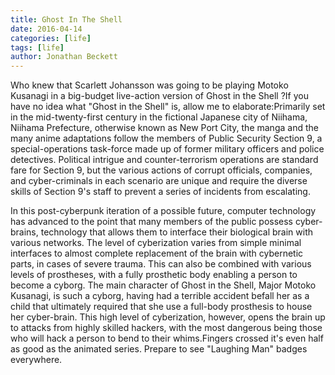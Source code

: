 ```yaml
---
title: Ghost In The Shell
date: 2016-04-14
categories: [life]
tags: [life]
author: Jonathan Beckett
---
```


Who knew that Scarlett Johansson was going to be playing Motoko Kusanagi in a big-budget live-action version of Ghost in the Shell ?If you have no idea what "Ghost in the Shell" is, allow me to elaborate:Primarily set in the mid-twenty-first century in the fictional Japanese city of Niihama, Niihama Prefecture, otherwise known as New Port City, the manga and the many anime adaptations follow the members of Public Security Section 9, a special-operations task-force made up of former military officers and police detectives. Political intrigue and counter-terrorism operations are standard fare for Section 9, but the various actions of corrupt officials, companies, and cyber-criminals in each scenario are unique and require the diverse skills of Section 9's staff to prevent a series of incidents from escalating.

In this post-cyberpunk iteration of a possible future, computer technology has advanced to the point that many members of the public possess cyber-brains, technology that allows them to interface their biological brain with various networks. The level of cyberization varies from simple minimal interfaces to almost complete replacement of the brain with cybernetic parts, in cases of severe trauma. This can also be combined with various levels of prostheses, with a fully prosthetic body enabling a person to become a cyborg. The main character of Ghost in the Shell, Major Motoko Kusanagi, is such a cyborg, having had a terrible accident befall her as a child that ultimately required that she use a full-body prosthesis to house her cyber-brain. This high level of cyberization, however, opens the brain up to attacks from highly skilled hackers, with the most dangerous being those who will hack a person to bend to their whims.Fingers crossed it's even half as good as the animated series. Prepare to see "Laughing Man" badges everywhere.